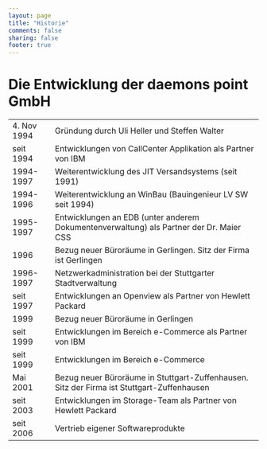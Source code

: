 ```yaml
---
layout: page
title: "Historie"
comments: false
sharing: false
footer: true
---
```


Die Entwicklung der daemons point GmbH
======================================

|               |                                                |
|:------------- |:-----------------------------------------------|
|4. Nov 1994|   Gründung durch Uli Heller und Steffen Walter
|seit 1994|     Entwicklungen von CallCenter Applikation als Partner von IBM
|1994-1997|	Weiterentwicklung des JIT Versandsystems (seit 1991)
|1994-1996|	Weiterentwicklung an WinBau (Bauingenieur LV SW seit 1994)
|1995-1997|	Entwicklungen an EDB (unter anderem Dokumentenverwaltung) als Partner der Dr. Maier CSS
|1996|	        Bezug neuer Büroräume in Gerlingen. Sitz der Firma ist Gerlingen
|1996-1997|	Netzwerkadministration bei der Stuttgarter Stadtverwaltung
|seit 1997|	Entwicklungen an Openview als Partner von Hewlett Packard
|1999|  	Bezug neuer Büroräume in Gerlingen
|seit 1999|	Entwicklungen im Bereich e-Commerce als Partner von IBM
|seit 1999|	Entwicklungen im Bereich e-Commerce
|Mai 2001|	Bezug neuer Büroräume in Stuttgart-Zuffenhausen. Sitz der Firma ist Stuttgart-Zuffenhausen
|seit 2003|	Entwicklungen im Storage-Team als Partner von Hewlett Packard
|seit 2006|	Vertrieb eigener Softwareprodukte
